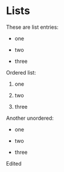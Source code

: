 # Lists

These are list entries:

- one

- two

- three

Ordered list:

1. one

2. two

3. three

Another unordered:

* one

* two

* three


Edited